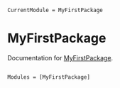 ```@meta
CurrentModule = MyFirstPackage
```

# MyFirstPackage

Documentation for [MyFirstPackage](https://github.com/zhangdezheng/MyFirstPackage.jl).

```@index
```

```@autodocs
Modules = [MyFirstPackage]
```
